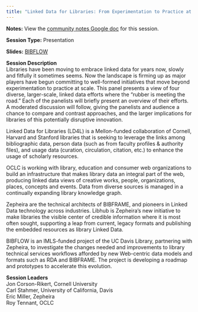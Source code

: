 ```yaml
---
title: "Linked Data for Libraries: From Experimentation to Practice at Scale"
---
```


**Notes:** View the [community notes Google doc](https://docs.google.com/document/d/1jWM8GY6IMvjdQS3OJ3Xzw-hk0qkKYo-GoE9ubCzhi-0/ "Linked Data for Libraries - community notes") for this session.

**Session Type:** Presentation

**Slides:**
[BIBFLOW](https://www.diglib.org/wp-content/uploads/sites/3/2014/12/Linked-Data-BIBFLOW-Stahmer.pdf)

**Session Description**  
Libraries have been moving to embrace linked data for years now, slowly and fitfully it sometimes seems. Now the landscape is firming up as major players have begun committing to well-formed initiatives that move beyond experimentation to practice at scale. This panel presents a view of four diverse, larger-scale, linked data efforts where the “rubber is meeting the road.” Each of the panelists will briefly present an overview of their efforts. A moderated discussion will follow, giving the panelists and audience a chance to compare and contrast approaches, and the larger implications for libraries of this potentially disruptive innovation.  
  
Linked Data for Libraries (LD4L) is a Mellon-funded collaboration of Cornell, Harvard and Stanford libraries that is seeking to leverage the links among bibliographic data, person data (such as from faculty profiles & authority files), and usage data (curation, circulation, citation, etc.) to enhance the usage of scholarly resources.  
  
OCLC is working with library, education and consumer web organizations to build an infrastructure that makes library data an integral part of the web, producing linked data views of creative works, people, organizations, places, concepts and events. Data from diverse sources is managed in a continually expanding library knowledge graph.  
  
Zepheira are the technical architects of BIBFRAME, and pioneers in Linked Data technology across industries. Libhub is Zepheira’s new initiative to make libraries the visible center of credible information where it is most often sought, supporting a leap from current, legacy formats and publishing the embedded resources as library Linked Data.  
  
BIBFLOW is an IMLS-funded project of the UC Davis Library, partnering with Zepheira, to investigate the changes needed and improvements to library technical services workflows afforded by new Web-centric data models and formats such as RDA and BIBFRAME. The project is developing a roadmap and prototypes to accelerate this evolution.

**Session Leaders**  
Jon Corson-Rikert, Cornell University  
Carl Stahmer, University of California, Davis  
Eric Miller, Zepheira  
Roy Tennant, OCLC